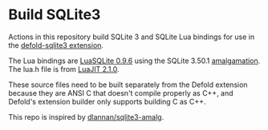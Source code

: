 # Build SQLite3

Actions in this repository build SQLite 3 and SQLite Lua bindings for use in the [defold-sqlite3 extension](https://github.com/ShortBurstGames/defold-sqlite3/).

The Lua bindings are [LuaSQLite 0.9.6](https://lua.sqlite.org/) using the SQLite 3.50.1 [amalgamation](https://www.sqlite.org/amalgamation.html). The lua.h file is from [LuaJIT 2.1.0](https://luajit.org/luajit.html).

These source files need to be built separately from the Defold extension because they are ANSI C that doesn't compile properly as C++, and Defold's extension builder only supports building C as C++.

This repo is inspired by [dlannan/sqlite3-amalg](https://github.com/dlannan/sqlite3-amalg/).
